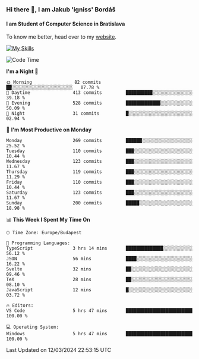 ### Hi there 👋, I am Jakub 'igniss' Bordáš

#### I am Student of Computer Science in Bratislava
To know me better, head over to my [website](https://bordas.sk).

[![My Skills](https://skillicons.dev/icons?i=js,html,css,figma,svelte,java,kotlin,python,postgresql,typescript,nest,nodejs)](https://bordas.sk)


<!--START_SECTION:waka-->
![Code Time](http://img.shields.io/badge/Code%20Time-1%2C425%20hrs%2028%20mins-blue)

**I'm a Night 🦉** 

```text
🌞 Morning                82 commits          ██░░░░░░░░░░░░░░░░░░░░░░░   07.78 % 
🌆 Daytime                413 commits         ██████████░░░░░░░░░░░░░░░   39.18 % 
🌃 Evening                528 commits         █████████████░░░░░░░░░░░░   50.09 % 
🌙 Night                  31 commits          █░░░░░░░░░░░░░░░░░░░░░░░░   02.94 % 
```
📅 **I'm Most Productive on Monday** 

```text
Monday                   269 commits         ██████░░░░░░░░░░░░░░░░░░░   25.52 % 
Tuesday                  110 commits         ███░░░░░░░░░░░░░░░░░░░░░░   10.44 % 
Wednesday                123 commits         ███░░░░░░░░░░░░░░░░░░░░░░   11.67 % 
Thursday                 119 commits         ███░░░░░░░░░░░░░░░░░░░░░░   11.29 % 
Friday                   110 commits         ███░░░░░░░░░░░░░░░░░░░░░░   10.44 % 
Saturday                 123 commits         ███░░░░░░░░░░░░░░░░░░░░░░   11.67 % 
Sunday                   200 commits         █████░░░░░░░░░░░░░░░░░░░░   18.98 % 
```


📊 **This Week I Spent My Time On** 

```text
🕑︎ Time Zone: Europe/Budapest

💬 Programming Languages: 
TypeScript               3 hrs 14 mins       ██████████████░░░░░░░░░░░   56.12 % 
JSON                     56 mins             ████░░░░░░░░░░░░░░░░░░░░░   16.22 % 
Svelte                   32 mins             ██░░░░░░░░░░░░░░░░░░░░░░░   09.46 % 
TeX                      28 mins             ██░░░░░░░░░░░░░░░░░░░░░░░   08.10 % 
JavaScript               12 mins             █░░░░░░░░░░░░░░░░░░░░░░░░   03.72 % 

🔥 Editors: 
VS Code                  5 hrs 47 mins       █████████████████████████   100.00 % 

💻 Operating System: 
Windows                  5 hrs 47 mins       █████████████████████████   100.00 % 
```


 Last Updated on 12/03/2024 22:53:15 UTC
<!--END_SECTION:waka-->
